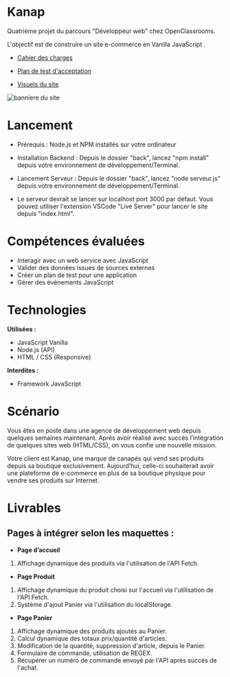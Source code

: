 # Kanap

Quatrième projet du parcours "Développeur web" chez OpenClassrooms. 

L'objectif est de construire un site e-commerce en Vanilla JavaScript .

- [Cahier des charges](notes/Kanap%20-%20Specifications%20fonctionnelles.pdf)

- [Plan de test d'acceptation](notes/Kanap%20-%20Plan%20de%20test%20d'acceptation.pdf)

- [Visuels du site](notes/screenshots/)

![banniere du site](/front/images/banniere.png)

# Lancement

- Prérequis  : Node.js et NPM installés sur votre ordinateur

- Installation Backend : Depuis le dossier "back", lancez "npm install" depuis votre environnement de développement/Terminal.

- Lancement Serveur : Depuis le dossier "back", lancez "node serveur.js" depuis votre environnement de développement/Terminal.

- Le serveur devrait se lancer sur localhost port 3000 par défaut. Vous pouvez utiliser l'extension VSCode "Live Server" pour lancer le site depuis "index.html". 

# Compétences évaluées
- Interagir avec un web service avec JavaScript
- Valider des données issues de sources externes
- Créer un plan de test pour une application
- Gérer des événements JavaScript


# Technologies
**Utilisées :** 
- JavaScript Vanilla
- Node.js (API)
- HTML / CSS (Responsive)

**Interdites :** 
- Framework JavaScript

# Scénario
Vous êtes en poste dans une agence de développement web depuis quelques semaines maintenant. Après avoir réalisé avec succès l’intégration de quelques sites web (HTML/CSS), on vous confie une nouvelle mission.

Votre client est Kanap, une marque de canapés qui vend ses produits depuis sa boutique exclusivement. Aujourd’hui, celle-ci souhaiterait avoir une plateforme de e-commerce en plus de sa boutique physique pour vendre ses produits sur Internet.


# Livrables
## Pages à intégrer selon les maquettes :
- **Page d’accueil** 
1. Affichage dynamique des produits via l'utilisation de l'API Fetch.

- **Page Produit**
1. Affichage dynamique du produit choisi sur l'accueil via l'utilisation de l'API Fetch.
2. Système d'ajout Panier via l'utilisation du localStorage.

- **Page Panier**
1. Affichage dynamique des produits ajoutés au Panier.
2. Calcul dynamique des totaux prix/quantité d'articles.
3. Modification de la quantité, suppression d'article, depuis le Panier.
4. Formulaire de commande, utilisation de REGEX.
5. Récupérer un numéro de commande envoyé par l'API après succès de l'achat.



